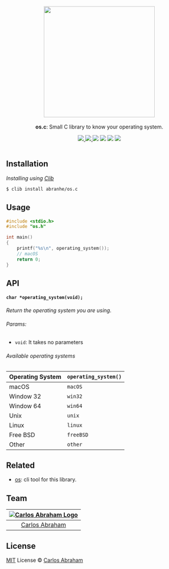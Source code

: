 <p align="center">
	<br>
	<img src="https://cdn.abranhe.com/projects/os/os.svg" width="300px">
	<br>
	<br>
	<b>os.c</b>: Small C library to know your operating system.
	<br>
</p>

<p align="center">
	<a href="https://travis-ci.org/abranhe/os.c">
		<img src="https://img.shields.io/travis/abranhe/os.c.svg?logo=travis"/>
	</a>
	<a href="https://ci.appveyor.com/api/projects/status/st4mq05uojr8yuap">
		<img src="https://ci.appveyor.com/api/projects/status/st4mq05uojr8yuap?svg=true"/>
	</a>
	<a href="https://github.com/abranhe"><img src="https://abranhe.com/badge.svg"></a>
	<a href="https://cash.me/$abranhe"><img src="https://cdn.abranhe.com/badges/cash-me.svg"></a>
	<a href="https://patreon.com/abranhe"><img src="https://cdn.abranhe.com/badges/patreon.svg" /></a>
	<a href="https://github.com/abranhe/os.c/blob/master/license"><img src="https://img.shields.io/github/license/abranhe/os.c.svg" /></a>
  <br>
  <br>
</p>


## Installation

*Installing using [Clib](https://github.com/clibs/clib)*

```sh
$ clib install abranhe/os.c
```

## Usage

```c
#include <stdio.h>
#include "os.h"

int main()
{
	printf("%s\n", operating_system());
	// macOS
	return 0;
}
```

## API

#### `char *operating_system(void);`

*Return the operating system you are using.*

###### Params:

- `void`: It takes no parameters

###### Available operating systems

| Operating System | `operating_system()` |
|:---------------- | :------------------- |
| macOS            | `macOS`              |
| Window 32        | `win32`              |
| Window 64        | `win64`              |
| Unix             | `unix`               |
| Linux            | `linux`              |
| Free BSD         | `freeBSD`            |
| Other            | `other`              |

## Related

- [os][os]: cli tool for this library.
## Team

|[![Carlos Abraham Logo][abranhe-img]][abranhe]|
| :-: |
| [Carlos Abraham][abranhe] |

## License

[MIT][license] License © [Carlos Abraham][abranhe]

<!-------------------- Links ------------------------>
[abranhe]: https://github.com/abranhe
[abranhe-img]: https://avatars3.githubusercontent.com/u/21347264?s=50
[license]: https://github.com/abranhe/os.c/blob/master/license
[example]: https://github.com/abranhe/os.c/blob/master/example.c
[os]: https://github.com/abranhe/os
[travis-badge]: https://img.shields.io/travis/abranhe/os.c.svg
[travis-status]: https://travis-ci.org/abranhe/os.c
[coverage-badge]: https://img.shields.io/coveralls/abranhe/os.c.svg
[coverage-status]: https://coveralls.io/r/abranhe/os.c?branch=master
